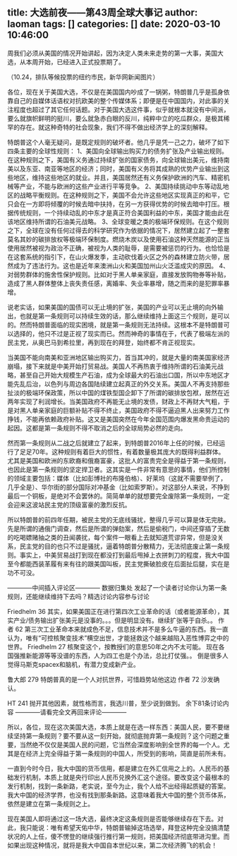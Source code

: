 title: 大选前夜——第43周全球大事记
author: laoman
tags: []
categories: []
date: 2020-03-10 10:46:00
---
周我们必须从美国的情况开始讲起，因为决定人类未来走势的第一大事，美国大选，从本周开始，已经进入正式投票期了。
<!-- more-->
（10.24，排队等候投票的纽约市民，新华网新闻图片）

各位，现在关于美国大选，不仅是在美国国内吵成了一锅粥，特朗普几乎是孤身依靠自己的自媒体话语权对抗欧美的整个传媒体系；即便是在中国国内，对此事的关注程度也超过了其它任何话题。对于美国大选这件事，似乎就根本就没有中间派，要么就旗帜鲜明的挺川，要么就急赤白眼的反川，纯粹中立的吃瓜群众，是极其稀罕的存在。就这种奇特的社会现象，我们不得不做出经济学上的深刻解释。

特朗普这个人毫无疑问，是既定规则的破坏者。他几乎是凭一己之力，破坏了如下四条主要的全球性规则：
1、美国向全球输出购买力的债务扩张及产业输出规则。在这种规则之下，美国有义务通过持续扩张的国家债务，向全球输出美元，维持南美以及东亚、南亚等地区的经济；同时，美国有义务将其成熟的优势产业输出到这些地区，维持这些地区的就业。并且，美国居然还有义务保护欧洲的汽车、精密机械等产业，不能与欧洲的这些产业进行平等竞争。
2、美国持续挑动中东等动乱地区的战略平衡规则。在这种规则之下，美国不会允许这些地区实现真正的和平，它只会在一方即将倾覆的时候去暗中扶持，在另一方获得优势的时候去暗中打压。根据传统规则，一个持续动乱的中东才是真正符合美国利益的中东，美国才能由此在该地区维持所谓的石油美元战略。
3、全球变暖之类的极端环保规则。在这个规则之下，全球在没有任何过得去的科学研究作为依据的情况下，居然建立起了一整套莫名其妙的碳排放权等极端环保制度。燃烧木炭以及使用石油这种天然能源的正当使用居然被视为政治不正确，被视为人类的耻辱，是需要被惩罚的行为。也恰恰是在这套系统的指引下，在山火爆发季，主动砍伐着火区之外的森林建立防火带，居然成为了违法行为。这也是近年来澳洲山火和美国加州山火泛滥成灾的原因。
4、对弱势群体的施舍性保护规则。比如对于黑人单亲家庭，直接发放购物券等补贴，造成了黑人群体整体上丧失责任感，离婚率、失业率暴增，随之而来的是犯罪率暴增。

说老实话，如果美国的国债可以无止境的扩张，美国的产业可以无止境的向外输出，也就是第一条规则可以持续生效的话，那么继续维持上面这三个规则，是可以的。然而特朗普面临的现实困境，就是第一条规则无法持续。这根本不是特朗普可以选择的，他只不过是正视了现实而已。然而神奇的事情在于，代表了极端左派的民主党，从奥巴马到希拉里，再到现在的拜登，始终都不肯正视现实。

当美国不能向南美和亚洲地区输出购买力，首当其冲的，就是大量的南美国家经济崩塌，接下来就是中美开始打贸易战。美国人不再热衷于维持所谓的石油美元战略，甚至自己开始大规模生产石油，成为全球最大的石油出口国，所以中东地区才能先乱后治，以色列与周边各国陆续建立起真正的外交关系。美国人不再支持那些扯淡的极端环保政策，所以中国的煤铁型国企卸下了所谓的碳排放包袱，居然在近两年实现了利润增长。当美国政府不再能无止境的发债，财政上不再财大气粗，于是对黑人单亲家庭的巨额补贴不得不终止，美国政府不得不逼迫黑人出来努力工作挣钱，不能再依赖政府补贴。这又是美国突然在今年全国范围内爆发黑命贵运动的起因。这都是第一条规则不得不取消之后的全球局势必然的走向。

然而第一条规则从二战之后就建立了起来，到特朗普2016年上任的时候，已经运行了足足70年。这种规则有着巨大的惯性，有着数量极其庞大的既得利益群体。尤其是美国和欧洲的东欧裔和俄裔富豪，这批人的富贵完全是得益于第一条规则，也因此是第一条规则的坚定捍卫者。这其实是一件非常有意思的事情，他们所控制的领域主要包括：媒体（比如彭博社的布隆伯格）、好莱坞（这就不需要举例了，几乎全是）、华尔街的部分国际对冲基金（比如索罗斯）。对这部分人来说，不挣到最后一个铜板，是绝对不会罢休的。简简单单的就想要完全废除第一条规则，一定会迎来这波站民主党的顶级富豪的激烈反抗。

所以特朗普的前四年任期，被民主党的无底线骚扰，整得几乎可以算是体无完肤。先是所谓的通俄门调查，然后是所谓的弹劾案，然后是偷税门，中间还穿插了无数的吃喝嫖赌抽之类的丑闻袭扰，每个案件一眼看上去就知道荒谬异常，但是没关系，民主党的目的也只不过是骚扰，逼着特朗普分散精力，无法彻底废止第一条规则。事实上，中美贸易战打到现在都没打到最后甩掉上衣拼刺刀的程度，我大中国至今都能西装革履有来有往的跟美国叫板，民主党撕破脸皮在后面扯后腿，实在是功不可没。

————中间插入评论区————
数据归集处 发起了一个读者讨论你认为第一条规则，还能继续维持下去吗？精选讨论内容参与讨论

Friedhelm
36
其实，如果美国正在进行第四次工业革命的话（或者能源革命），其实产业/债务输出扩张美元是没事的。。。但是明显没有。继续扩张等于自杀。。
作者
62
第三次工业革命本来就成色不足，信息技术并不是多么牛逼的东西。我一直认为，唯有“可控核聚变技术”横空出世，才能拯救这个越来越陷入恶性博弈之中的世界。
Friedhelm
27
核聚变这个，按教授们的意思50年之内不太可能。 现在各国强推新能源等等没谱的东西，人为四工也是个办法，总比打仗强。。 倒是很多人觉得马斯克spacex和脑机，有潜力变成新产业。

鲁大郎
279
特朗普真的是一个人对抗世界，可惜趋势站他这边
作者
72
沙发确认。

HT
241
抛开其他因素，就性格而言，我选川普，至少说到做到。
余下81条讨论内容
————请看完全文再回来评论————

所以，各位，现在这次美国大选，本质上就是在选一样东西：美国人民，要不要继续坚持第一条规则？要不要从这一刻开始，就彻底抛弃第一条规则？这个问题之重要，当然绝不仅仅是美国人民的问题，它当然会深度影响到全世界的每一个人。尤其是在经济上完全得益于第一条规则的中国人，所受到的影响，简直是前所未有。

一直到今时今日，我大中国的货币信用，都是建立在外汇信用之上的。人民币的基础发行机制，本质上就是央行印出人民币兑换外汇这个途径。要改变这个最根本的发行机制，找到一条新路，老实说，至今为止，我个人给不出经得起质疑的答案。我大中国的经济学界，也没有找到那条新路。这意味着我大中国的整个货币体系，依然是建立在第一条规则之上。

现在美国人即将通过这一场大选，最终决定这条规则是否能够继续存在下去。对此，我只能说：唯有希望天佑中华，特朗普输掉这场选举，拜登这种完全没搞清楚状况的人上任，傻不愣登的继续强行推行第一规则，把美国经济彻底带进沟里。而如果出现这种情况，就将是我大中国自本世纪以来，第二次经济腾飞的机会！